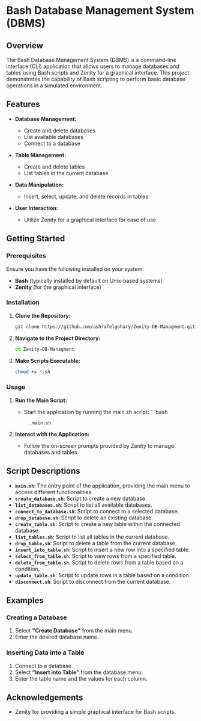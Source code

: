 # Bash Database Management System (DBMS)

## Overview

The Bash Database Management System (DBMS) is a command-line interface (CLI) application that allows users to manage databases and tables using Bash scripts and Zenity for a graphical interface. This project demonstrates the capability of Bash scripting to perform basic database operations in a simulated environment.

## Features

- **Database Management:**
  - Create and delete databases
  - List available databases
  - Connect to a database

- **Table Management:**
  - Create and delete tables
  - List tables in the current database

- **Data Manipulation:**
  - Insert, select, update, and delete records in tables

- **User Interaction:**
  - Utilize Zenity for a graphical interface for ease of use

## Getting Started

### Prerequisites

Ensure you have the following installed on your system:

- **Bash** (typically installed by default on Unix-based systems)
- **Zenity** (for the graphical interface)

### Installation

1. **Clone the Repository:**

   ```bash
   git clone https://github.com/ashrafelgohary/Zenity-DB-Managment.git
2. **Navigate to the Project Directory:**

   ```bash
   cd Zenity-DB-Managment
3. **Make Scripts Executable:**

     ```bash
     chmod +x *.sh

### Usage

1. **Run the Main Script:**
     - Start the application by running the main.sh script:
            ```bash
       
             .main.sh

2. **Interact with the Application:**

      - Follow the on-screen prompts provided by Zenity to manage databases and tables.


## Script Descriptions

- **`main.sh`**: The entry point of the application, providing the main menu to access different functionalities.
- **`create_database.sh`**: Script to create a new database.
- **`list_databases.sh`**: Script to list all available databases.
- **`connect_to_database.sh`**: Script to connect to a selected database.
- **`drop_database.sh`**: Script to delete an existing database.
- **`create_table.sh`**: Script to create a new table within the connected database.
- **`list_tables.sh`**: Script to list all tables in the current database.
- **`drop_table.sh`**: Script to delete a table from the current database.
- **`insert_into_table.sh`**: Script to insert a new row into a specified table.
- **`select_from_table.sh`**: Script to view rows from a specified table.
- **`delete_from_table.sh`**: Script to delete rows from a table based on a condition.
- **`update_table.sh`**: Script to update rows in a table based on a condition.
- **`disconnect.sh`**: Script to disconnect from the current database.

## Examples

### Creating a Database

1. Select **"Create Database"** from the main menu.
2. Enter the desired database name.

### Inserting Data into a Table

1. Connect to a database.
2. Select **"Insert into Table"** from the database menu.
3. Enter the table name and the values for each column.

## Acknowledgements
  - Zenity for providing a simple graphical interface for Bash scripts.
